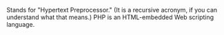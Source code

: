 Stands for "Hypertext Preprocessor." (It is a recursive acronym, if you can understand what that means.) PHP is an HTML-embedded Web scripting language.